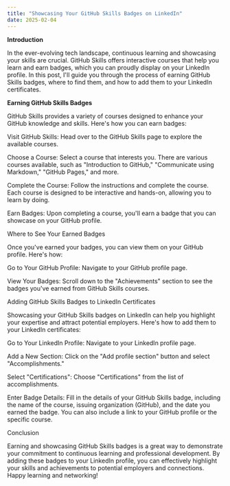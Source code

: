 ```yaml
---
title: "Showcasing Your GitHub Skills Badges on LinkedIn"
date: 2025-02-04
---
```

<b>Introduction</b>

In the ever-evolving tech landscape, continuous learning and showcasing your skills are crucial. GitHub Skills offers interactive courses that help you learn and earn badges, which you can proudly display on your LinkedIn profile. In this post, I'll guide you through the process of earning GitHub Skills badges, where to find them, and how to add them to your LinkedIn certificates.

<b>Earning GitHub Skills Badges</b>

GitHub Skills provides a variety of courses designed to enhance your GitHub knowledge and skills. Here's how you can earn badges:

Visit GitHub Skills: Head over to the GitHub Skills page to explore the available courses.

Choose a Course: Select a course that interests you. There are various courses available, such as "Introduction to GitHub," "Communicate using Markdown," "GitHub Pages," and more.

Complete the Course: Follow the instructions and complete the course. Each course is designed to be interactive and hands-on, allowing you to learn by doing.

Earn Badges: Upon completing a course, you'll earn a badge that you can showcase on your GitHub profile.

Where to See Your Earned Badges

Once you've earned your badges, you can view them on your GitHub profile. Here's how:

Go to Your GitHub Profile: Navigate to your GitHub profile page.

View Your Badges: Scroll down to the "Achievements" section to see the badges you've earned from GitHub Skills courses.

Adding GitHub Skills Badges to LinkedIn Certificates

Showcasing your GitHub Skills badges on LinkedIn can help you highlight your expertise and attract potential employers. Here's how to add them to your LinkedIn certificates:

Go to Your LinkedIn Profile: Navigate to your LinkedIn profile page.

Add a New Section: Click on the "Add profile section" button and select "Accomplishments."

Select "Certifications": Choose "Certifications" from the list of accomplishments.

Enter Badge Details: Fill in the details of your GitHub Skills badge, including the name of the course, issuing organization (GitHub), and the date you earned the badge. You can also include a link to your GitHub profile or the specific course.

Conclusion

Earning and showcasing GitHub Skills badges is a great way to demonstrate your commitment to continuous learning and professional development. By adding these badges to your LinkedIn profile, you can effectively highlight your skills and achievements to potential employers and connections. Happy learning and networking!
